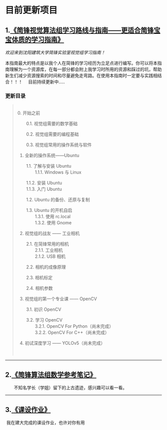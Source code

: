 # 目前更新项目



## 1.[《简锋视觉算法组学习路线与指南——更适合简锋宝宝体质的学习指南》](https://github.com/mengruihao/meng-home/blob/main/%E7%AE%80%E9%94%8B%E8%A7%86%E8%A7%89%E7%AE%97%E6%B3%95%E7%BB%84%E5%AD%A6%E4%B9%A0%E8%B7%AF%E7%BA%BF%E4%B8%8E%E6%8C%87%E5%8D%97%E2%80%94%E2%80%94%E6%9B%B4%E9%80%82%E5%90%88%E7%AE%80%E9%94%8B%E5%AE%9D%E5%AE%9D%E4%BD%93%E8%B4%A8%E7%9A%84%E5%AD%A6%E4%B9%A0%E6%8C%87%E5%8D%97.pdf)
*欢迎来到沈阳建筑大学简锋实验室视觉组学习指南！*

本指南最大的特点是以我个人在简锋的学习经历为立足点进行编写。你可以将本指南理解为一个资源库，在每一部分都会附上我学习时所用的资源和踩过的坑，帮助新生们减少资源搜索的时间和尽量避免走弯路。在使用本指南时一定要与实践相结合！！！&emsp; 目前持续更新中.....

### 更新目录
> <br>
>0. 开始之前
>
> &emsp;&emsp;0.1. 视觉组需要的数学基础
>
> &emsp;&emsp;0.2. 视觉组需要的编程基础
>
> &emsp;&emsp;0.3. 视觉组常用的操作系统与软件
>
>
> 1.  全新的操作系统——Ubuntu 
>
> &emsp;&emsp;1.1. 了解与安装 Ubuntu<br>
> &emsp;&emsp;&emsp;&emsp;1.1.1. Windows 与 Linux<br>
>
> &emsp;&emsp;1.1.2. 安装 Ubuntu<br>
> &emsp;&emsp;1.1.3. 入门 Ubuntu<br>
>
> &emsp;&emsp;1.2. Ubuntu 的备份、还原与复制<br>
>
> &emsp;&emsp;1.3. Ubuntu 的开机自启<br>
> &emsp;&emsp;&emsp;&emsp;1.3.1. 使用 rc.local<br>
> &emsp;&emsp;&emsp;&emsp;1.3.2. 使用 Gnome<br>
>
>
> 2. 视觉组的战友 —— 工业相机
>
> &emsp;&emsp;2.1. 在简锋常用的相机<br>
> &emsp;&emsp;&emsp;&emsp;2.1.1. 工业相机<br>
> &emsp;&emsp;&emsp;&emsp;2.1.2. USB 相机<br>
>
> &emsp;&emsp;2.2. 相机的成像原理<br>
>
> &emsp;&emsp;2.3. 相机标定<br>
>
> &emsp;&emsp;2.4. 相机参数<br>
>
> 3. 视觉组的第一个专业课 —— OpenCV
>
> &emsp;&emsp;3.1. 初识 OpenCV<br>
>
> &emsp;&emsp;3.2. 学习 OpenCV<br>
> &emsp;&emsp;&emsp;&emsp;3.2.1. OpenCV For Python（尚未完成）<br>
> &emsp;&emsp;&emsp;&emsp;3.2.2. OpenCV For C++（尚未完成）<br>
>
> 4. 初试深度学习 —— YOLOv5（尚未完成）
> <br>



---



## 2.[《简锋算法组数学参考笔记》](https://github.com/mengruihao/Update-List/blob/main/%E7%AE%80%E9%94%8B%E7%AE%97%E6%B3%95%E7%BB%84%E6%95%B0%E5%AD%A6%E5%8F%82%E8%80%83%E7%AC%94%E8%AE%B0.pdf)

&emsp;&emsp;不知名学长（学姐）留下的上古遗迹，感兴趣可以看一看。


---


## 3.[《课设作业》](https://github.com/mengruihao/curriculum_design)

​	我在建大完成的课设作业，也许对你有用







